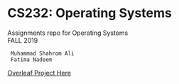 # CS232: Operating Systems
Assignments repo for Operating Systems  
FALL 2019

     Muhammad Shahrom Ali
     Fatima Nadeem
     
[Overleaf Project Here](https://www.overleaf.com/read/cczpsnygpsrf)
